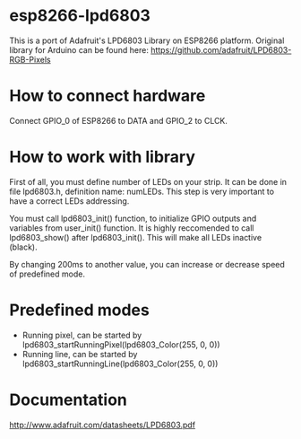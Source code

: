 # esp8266-lpd6803

This is a port of Adafruit's LPD6803 Library on ESP8266 platform.
Original library for Arduino can be found here:
https://github.com/adafruit/LPD6803-RGB-Pixels

# How to connect hardware

Connect GPIO_0 of ESP8266 to DATA and GPIO_2 to CLCK.

# How to work with library

First of all, you must define number of LEDs on your strip.
It can be done in file lpd6803.h, definition name: numLEDs.
This step is very important to have a correct LEDs addressing.

You must call lpd6803_init() function, to initialize GPIO outputs and variables from user_init() function.
It is highly reccomended to call lpd6803_show() after lpd6803_init(). This will make all LEDs inactive (black).
	
By changing 200ms to another value, you can increase or decrease speed of predefined mode.

# Predefined modes

* Running pixel, can be started by
lpd6803_startRunningPixel(lpd6803_Color(255, 0, 0))
* Running line, can be started by lpd6803_startRunningLine(lpd6803_Color(255, 0, 0))

# Documentation
http://www.adafruit.com/datasheets/LPD6803.pdf
